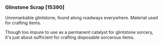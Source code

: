 ### Glinstone Scrap [15390]

Unremarkable glintstone, found along roadways everywhere. Material used for crafting items.

Though too impure to use as a permanent catalyst for glintstone sorcery, it's just about sufficient for crafting disposable sorcerous items.